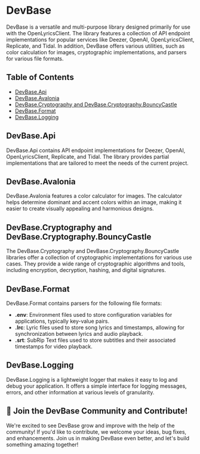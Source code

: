 # DevBase

DevBase is a versatile and multi-purpose library designed primarily for use with the OpenLyricsClient. The library features a collection of API endpoint implementations for popular services like Deezer, OpenAI, OpenLyricsClient, Replicate, and Tidal. In addition, DevBase offers various utilities, such as color calculation for images, cryptographic implementations, and parsers for various file formats.

## Table of Contents

- [DevBase.Api](#devbaseapi)
- [DevBase.Avalonia](#devbaseavalonia)
- [DevBase.Cryptography and DevBase.Cryptography.BouncyCastle](#devbasecryptography-and-devbasecryptographybouncycastle)
- [DevBase.Format](#devbaseformat)
- [DevBase.Logging](#devbaselogging)

## DevBase.Api

DevBase.Api contains API endpoint implementations for Deezer, OpenAI, OpenLyricsClient, Replicate, and Tidal. The library provides partial implementations that are tailored to meet the needs of the current project.

## DevBase.Avalonia

DevBase.Avalonia features a color calculator for images. The calculator helps determine dominant and accent colors within an image, making it easier to create visually appealing and harmonious designs.

## DevBase.Cryptography and DevBase.Cryptography.BouncyCastle

The DevBase.Cryptography and DevBase.Cryptography.BouncyCastle libraries offer a collection of cryptographic implementations for various use cases. They provide a wide range of cryptographic algorithms and tools, including encryption, decryption, hashing, and digital signatures.

## DevBase.Format

DevBase.Format contains parsers for the following file formats:

- **.env**: Environment files used to store configuration variables for applications, typically key-value pairs.
- **.lrc**: Lyric files used to store song lyrics and timestamps, allowing for synchronization between lyrics and audio playback.
- **.srt**: SubRip Text files used to store subtitles and their associated timestamps for video playback.

## DevBase.Logging

DevBase.Logging is a lightweight logger that makes it easy to log and debug your application. It offers a simple interface for logging messages, errors, and other information at various levels of granularity.

## 🌟 Join the DevBase Community and Contribute!

We're excited to see DevBase grow and improve with the help of the community! If you'd like to contribute, we welcome your ideas, bug fixes, and enhancements. Join us in making DevBase even better, and let's build something amazing together!

<!-- GitAds-Verify: DAKQN58RG8TWYANZEBK75F9GY41USY7Y -->
